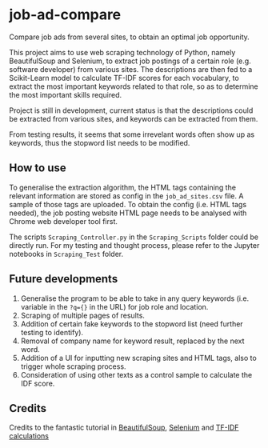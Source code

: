 # job-ad-compare
Compare job ads from several sites, to obtain an optimal job opportunity.

This project aims to use web scraping technology of Python, namely BeautifulSoup and Selenium, to extract job postings of a certain role (e.g. software developer) from various sites. The descriptions are then fed to a Scikit-Learn model to calculate TF-IDF scores for each vocabulary, to extract the most important keywords related to that role, so as to determine the most important skills required.

Project is still in development, current status is that the descriptions could be extracted from various sites, and keywords can be extracted from them.

From testing results, it seems that some irrevelant words often show up as keywords, thus the stopword list needs to be modified.

How to use
----------
To generalise the extraction algorithm, the HTML tags containing the relevant information are stored as config in the ```job_ad_sites.csv``` file. A sample of those tags are uploaded. To obtain the config (i.e. HTML tags needed), the job posting website HTML page needs to be analysed with Chrome web developer tool first.

The scripts ```Scraping_Controller.py``` in the ```Scraping_Scripts``` folder could be directly run. For my testing and thought process, please refer to the Jupyter notebooks in ```Scraping_Test``` folder.

Future developments
-------------------
1. Generalise the program to be able to take in any query keywords (i.e. variable in the ```?q={}``` in the URL) for job role and location.
2. Scraping of multiple pages of results.
3. Addition of certain fake keywords to the stopword list (need further testing to identify).
4. Removal of company name for keyword result, replaced by the next word.
5. Addition of a UI for inputting new scraping sites and HTML tags, also to trigger whole scraping process.
6. Consideration of using other texts as a control sample to calculate the IDF score.

Credits
-------
Credits to the fantastic tutorial in [BeautifulSoup](https://realpython.com/beautiful-soup-web-scraper-python/), [Selenium](https://www.scrapingbee.com/blog/selenium-python/) and [TF-IDF calculations](https://kavita-ganesan.com/extracting-keywords-from-text-tfidf/#.X9TbfdgzaM9)
